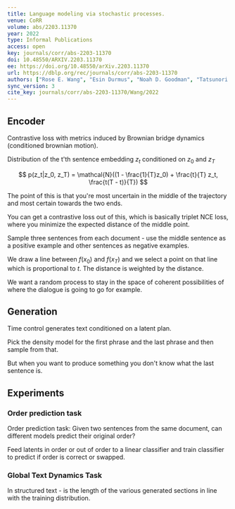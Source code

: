 ```yaml
---
title: Language modeling via stochastic processes.
venue: CoRR
volume: abs/2203.11370
year: 2022
type: Informal Publications
access: open
key: journals/corr/abs-2203-11370
doi: 10.48550/ARXIV.2203.11370
ee: https://doi.org/10.48550/arXiv.2203.11370
url: https://dblp.org/rec/journals/corr/abs-2203-11370
authors: ["Rose E. Wang", "Esin Durmus", "Noah D. Goodman", "Tatsunori Hashimoto"]
sync_version: 3
cite_key: journals/corr/abs-2203-11370/Wang/2022
---
```


## Encoder
Contrastive loss with metrics induced by Brownian bridge dynamics (conditioned brownian motion).

Distribution of the t'th sentence embedding $z_t$ conditioned on $z_0$ and $z_T$

$$
p(z_t|z_0, z_T) = \mathcal{N}((1 - \frac{1}{T}z_0) + \frac{t}{T} z_t, \frac{t(T - t)}{T})
$$

The point of this is that you're most uncertain in the middle of the trajectory and most certain towards the two ends.

You can get a contrastive loss out of this, which is basically triplet NCE loss, where you minimize the expected distance of the middle point.

Sample three sentences from each document - use the middle sentence as a positive example and other sentences as negative examples.

We draw a line between $f(x_0)$ and $f(x_T)$ and we select a point on that line which is proportional to $t$. The distance is weighted by the distance.

We want a random process to stay in the space of coherent possibilities of where the dialogue is going to go for example.

## Generation

Time control generates text conditioned on a latent plan.

Pick the density model for the first phrase and the last phrase and then sample from that.

But when you want to produce something you don't know what the last sentence is.

## Experiments

### Order prediction task
Order prediction task: Given two sentences from the same document, can different models predict their original order?

Feed latents in order or out of order to a linear classifier and train classifier to predict if order is correct or swapped.

### Global Text Dynamics Task

In structured text - is the length of the various generated sections in line with the training distribution.
